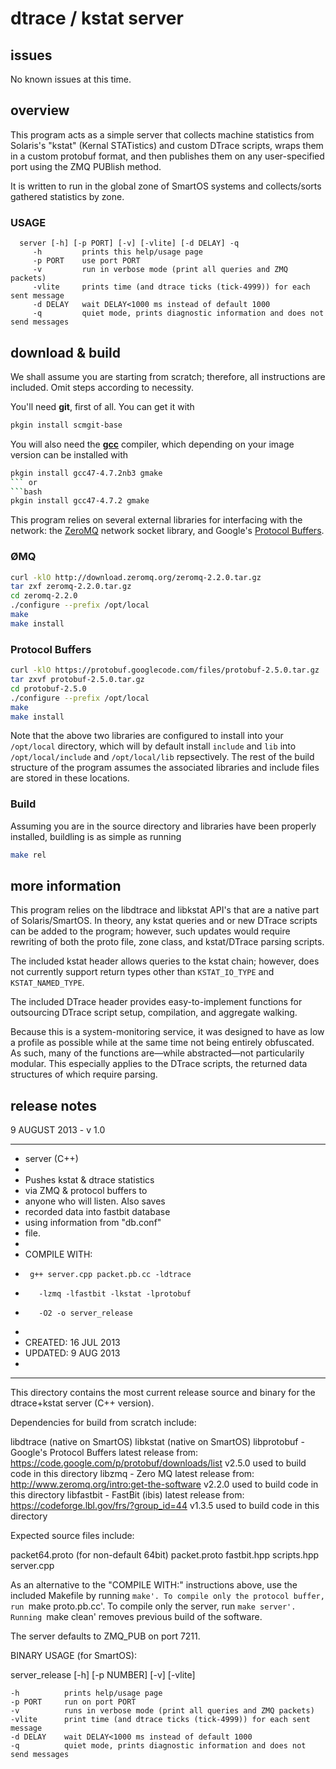 dtrace / kstat server
=====================

issues
------
No known issues at this time.

overview
--------
This program acts as a simple server that collects machine statistics from Solaris's "kstat" (Kernal STATistics) and custom DTrace scripts, wraps them in a custom protobuf format, and then publishes them on any user-specified port using the ZMQ PUBlish method.

It is written to run in the global zone of SmartOS systems and collects/sorts gathered statistics by zone.

### USAGE
```
  server [-h] [-p PORT] [-v] [-vlite] [-d DELAY] -q
     -h         prints this help/usage page
     -p PORT    use port PORT
     -v         run in verbose mode (print all queries and ZMQ packets)
     -vlite     prints time (and dtrace ticks (tick-4999)) for each sent message
     -d DELAY   wait DELAY<1000 ms instead of default 1000
     -q         quiet mode, prints diagnostic information and does not send messages
```


download & build
----------------
We shall assume you are starting from scratch; therefore, all instructions are included. Omit steps according to necessity.

You'll need **git**, first of all. You can get it with 
```bash
pkgin install scmgit-base
```

You will also need the [**gcc**](http://gcc.gnu.org/) compiler, which depending on your image version can be installed with
```bash
pkgin install gcc47-4.7.2nb3 gmake
``` or
```bash
pkgin install gcc47-4.7.2 gmake
```


This program relies on several external libraries for interfacing with the network: the [ZeroMQ](http://zeromq.org/) network socket library, and Google's [Protocol Buffers](https://developers.google.com/protocol-buffers/docs/overview).

### ØMQ
```bash
curl -klO http://download.zeromq.org/zeromq-2.2.0.tar.gz
tar zxf zeromq-2.2.0.tar.gz
cd zeromq-2.2.0
./configure --prefix /opt/local
make
make install
```

### Protocol Buffers
```bash
curl -klO https://protobuf.googlecode.com/files/protobuf-2.5.0.tar.gz
tar zxvf protobuf-2.5.0.tar.gz
cd protobuf-2.5.0
./configure --prefix /opt/local
make
make install
```

Note that the above two libraries are configured to install into your `/opt/local` directory, which will by default install `include` and `lib` into `/opt/local/include` and `/opt/local/lib` repsectively. The rest of the build structure of the program assumes the associated libraries and include files are stored in these locations.

### Build
Assuming you are in the source directory and libraries have been properly installed, buildling is as simple as running 
```bash
make rel
```

more information
----------------
This program relies on the libdtrace and libkstat API's that are a native part of Solaris/SmartOS. In theory, any kstat queries and or new DTrace scripts can be added to the program; however, such updates would require rewriting of both the proto file, zone class, and kstat/DTrace parsing scripts.

The included kstat header allows queries to the kstat chain; however, does not currently support return types other than `KSTAT_IO_TYPE` and `KSTAT_NAMED_TYPE`.

The included DTrace header provides easy-to-implement functions for outsourcing DTrace script setup, compilation, and aggregate walking.

Because this is a system-monitoring service, it was designed to have as low a profile as possible while at the same time not being entirely obfuscated. As such, many of the functions are&mdash;while abstracted&mdash;not particularily modular. This especially applies to the DTrace scripts, the returned data structures of which require parsing.




release notes
-------------
9 AUGUST 2013 - v 1.0




___


*  server (C++)
*                                                 
*    Pushes kstat & dtrace statistics
*    via ZMQ & protocol buffers to
*    anyone who will listen. Also saves
*    recorded data into fastbit database
*    using information from "db.conf"
*    file.
*
*    COMPILE WITH:
*      g++ server.cpp packet.pb.cc -ldtrace
*        -lzmq -lfastbit -lkstat -lprotobuf
*        -O2 -o server_release
*
*    CREATED:  16 JUL 2013
*    UPDATED:   9 AUG 2013
*
* * * * * * * * * * * * * * * * * * * * * * *

 This directory contains the most current release source
 and binary for the dtrace+kstat server (C++ version).


 Dependencies for build from scratch include:

  libdtrace (native on SmartOS)
  libkstat  (native on SmartOS)
  libprotobuf - Google's Protocol Buffers
    latest release from: https://code.google.com/p/protobuf/downloads/list
    v2.5.0 used to build code in this directory
  libzmq - Zero MQ 
    latest release from: http://www.zeromq.org/intro:get-the-software
    v2.2.0 used to build code in this directory
  libfastbit - FastBit (ibis)
    latest release from: https://codeforge.lbl.gov/frs/?group_id=44
    v1.3.5 used to build code in this directory

 Expected source files include:

  packet64.proto   (for non-default 64bit)
  packet.proto
  fastbit.hpp
  scripts.hpp
  server.cpp


 As an alternative to the "COMPILE WITH:" instructions above, use the
 included Makefile by running `make'. To compile only the protocol buffer,
 run `make proto.pb.cc'. To compile only the server, run `make server'. Running
 `make clean' removes previous build of the software.

 The server defaults to ZMQ_PUB on port 7211. 


 BINARY USAGE (for SmartOS):

  server_release [-h] [-p NUMBER] [-v] [-vlite]

    -h          prints help/usage page
    -p PORT     run on port PORT
    -v          runs in verbose mode (print all queries and ZMQ packets)
    -vlite      print time (and dtrace ticks (tick-4999)) for each sent message
    -d DELAY    wait DELAY<1000 ms instead of default 1000
    -q          quiet mode, prints diagnostic information and does not send messages
